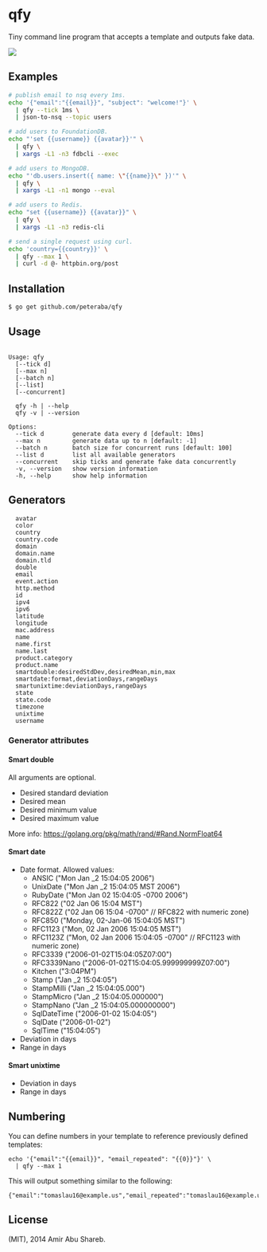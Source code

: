 # qfy

  Tiny command line program that accepts a template and outputs fake data.

  ![](https://cldup.com/RZoAhReDqN.gif)

## Examples

```bash
# publish email to nsq every 1ms.
echo '{"email":"{{email}}", "subject": "welcome!"}' \
  | qfy --tick 1ms \
  | json-to-nsq --topic users

# add users to FoundationDB.
echo "'set {{username}} {{avatar}}'" \
  | qfy \
  | xargs -L1 -n3 fdbcli --exec

# add users to MongoDB.
echo "'db.users.insert({ name: \"{{name}}\" })'" \
  | qfy \
  | xargs -L1 -n1 mongo --eval

# add users to Redis.
echo "set {{username}} {{avatar}}" \
  | qfy \
  | xargs -L1 -n3 redis-cli

# send a single request using curl.
echo 'country={{country}}' \
  | qfy --max 1 \
  | curl -d @- httpbin.org/post
```

## Installation

```bash
$ go get github.com/peteraba/qfy
```

## Usage

```text

Usage: qfy
  [--tick d]
  [--max n]
  [--batch n]
  [--list]
  [--concurrent]

  qfy -h | --help
  qfy -v | --version

Options:
  --tick d        generate data every d [default: 10ms]
  --max n         generate data up to n [default: -1]
  --batch n       batch size for concurrent runs [default: 100]
  --list d        list all available generators
  --concurrent    skip ticks and generate fake data concurrently
  -v, --version   show version information
  -h, --help      show help information

```

## Generators

```text
  avatar
  color
  country
  country.code
  domain
  domain.name
  domain.tld
  double
  email
  event.action
  http.method
  id
  ipv4
  ipv6
  latitude
  longitude
  mac.address
  name
  name.first
  name.last
  product.category
  product.name
  smartdouble:desiredStdDev,desiredMean,min,max
  smartdate:format,deviationDays,rangeDays
  smartunixtime:deviationDays,rangeDays
  state
  state.code
  timezone
  unixtime
  username
```

### Generator attributes

#### Smart double

All arguments are optional.

- Desired standard deviation
- Desired mean
- Desired minimum value
- Desired maximum value

More info: https://golang.org/pkg/math/rand/#Rand.NormFloat64

#### Smart date

- Date format. Allowed values:
  - ANSIC       ("Mon Jan _2 15:04:05 2006")
  - UnixDate    ("Mon Jan _2 15:04:05 MST 2006")
  - RubyDate    ("Mon Jan 02 15:04:05 -0700 2006")
  - RFC822      ("02 Jan 06 15:04 MST")
  - RFC822Z     ("02 Jan 06 15:04 -0700" // RFC822 with numeric zone)
  - RFC850      ("Monday, 02-Jan-06 15:04:05 MST")
  - RFC1123     ("Mon, 02 Jan 2006 15:04:05 MST")
  - RFC1123Z    ("Mon, 02 Jan 2006 15:04:05 -0700" // RFC1123 with numeric zone)
  - RFC3339     ("2006-01-02T15:04:05Z07:00")
  - RFC3339Nano ("2006-01-02T15:04:05.999999999Z07:00")
  - Kitchen     ("3:04PM")
  - Stamp       ("Jan _2 15:04:05")
  - StampMilli  ("Jan _2 15:04:05.000")
  - StampMicro  ("Jan _2 15:04:05.000000")
  - StampNano   ("Jan _2 15:04:05.000000000")
  - SqlDateTime ("2006-01-02 15:04:05")
  - SqlDate     ("2006-01-02")
  - SqlTime     ("15:04:05")
- Deviation in days
- Range in days

#### Smart unixtime

- Deviation in days
- Range in days

## Numbering

You can define numbers in your template to reference previously defined templates:

```
echo '{"email":"{{email}}", "email_repeated": "{{0}}"}' \
  | qfy --max 1
```

This will output something similar to the following:
```
{"email":"tomaslau16@example.us","email_repeated":"tomaslau16@example.us"}
```

## License

  (MIT), 2014 Amir Abu Shareb.

